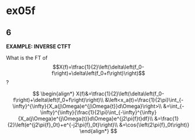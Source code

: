 # ex05f

## 6
__EXAMPLE: INVERSE CTFT__

What is the FT of $$X(f)=\tfrac{1}{2}\left(\delta\left(f_0-f\right)+\delta\left(f_0+f\right)\right)$$?

$$
\begin{align*}
X(f)&=\tfrac{1}{2}\left(\delta\left(f_0-f\right)+\delta\left(f_0+f\right)\right)\\
&\left<x_a(t)=\frac{1}{2\pi}\int_{-\infty}^{\infty}{X_a(j\Omega)e^{j\Omega{t}}d\Omega}\right>\\
&=\int_{-\infty}^{\infty}{\frac{1}{2\pi}\int_{-\infty}^{\infty}{X_a(j\Omega)e^{j\Omega{t}}d\Omega}e^{j2\pi{f}t}df}\\
&=\frac{1}{2}\left(e^{j2\pi{f}_0t}+e^{-j2\pi{f}_0t}\right)\\
&=\cos{\left(2\pi{f}_0t\right)}
\end{align*}
$$
